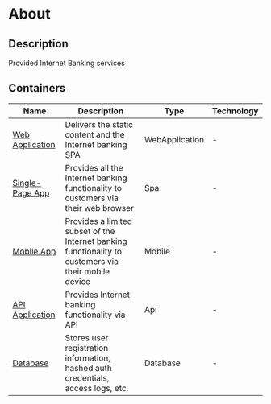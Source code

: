 # About

## Description
Provided Internet Banking services


## Containers

| Name | Description | Type | Technology |
| ---- | ----------- | ---- | ---------- |
| [Web Application](./Containers/Web%20Application/About.md) | Delivers the static content and the Internet banking SPA | WebApplication | - |
| [Single-Page App](./Containers/Single-Page%20App/About.md) | Provides all the Internet banking functionality to customers via their web browser | Spa | - |
| [Mobile App](./Containers/Mobile%20App/About.md) | Provides a limited subset of the Internet banking functionality to customers via their mobile device | Mobile | - |
| [API Application](./Containers/API%20Application/About.md) | Provides Internet banking functionality via API | Api | - |
| [Database](./Containers/Database/About.md) | Stores user registration information, hashed auth credentials, access logs, etc. | Database | - |

